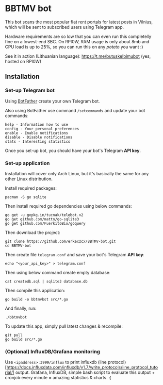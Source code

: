 # BBTMV bot

This bot scans the most popular flat rent portals for latest posts in Vilnius, which will be sent to subscribed users using Telegram app.

Hardware requirements are so low that you can even run this completelly fine on a lowest-end SBC. On RPI0W, RAM usage is only about 8mb and CPU load is up to 25%, so you can run this on any _potato_ you want :)

See it in action (Lithuanian language): https://t.me/butuskelbimubot (yes, hosted on RPI0W)

## Installation

### Set-up Telegram bot

Using [BotFather](https://t.me/BotFather) create your own Telegram bot.

Also using BotFather use command `/setcommands` and update your bot commands:
```
help - Information how to use
config - Your personal preferences
enable - Enable notifications
disable - Disable notifications
stats - Interesting statistics
```
Once you set-up bot, you should have your bot's Telegram **API key**.

### Set-up application

Installation will cover only Arch Linux, but it's basically the same for any other Linux distribution.

Install required packages:
```
pacman -S go sqlite
```

Then install required go dependencies using below commands:
```
go get -u gopkg.in/tucnak/telebot.v2
go get github.com/mattn/go-sqlite3
go get github.com/PuerkitoBio/goquery
```

Then download the project:
```
git clone https://github.com/erkexzcx/BBTMV-bot.git
cd BBTMV-bot
```

Then create file `telegram.conf` and save your bot's Telegram **API key**:
```
echo "<your_api_key>" > telegram.conf
```

Then using below command create empty database:
```
cat createdb.sql | sqlite3 database.db
```

Then compile this application:
```
go build -o bbtmvbot src/*.go
```

And finally, run:
```
./bbtmvbot
```

To update this app, simply pull latest changes & recompile:
```
git pull
go build src/*.go
```

### (Optional) InfluxDB/Grafana monitoring

Use `<ipaddress>:3999/influx` to print influxdb (line protocol)[https://docs.influxdata.com/influxdb/v1.7/write_protocols/line_protocol_tutorial/] output. Grafana, InfluxDB, simple bash script to evaluate this output + cronjob every minute = amazing statistics & charts. :)
